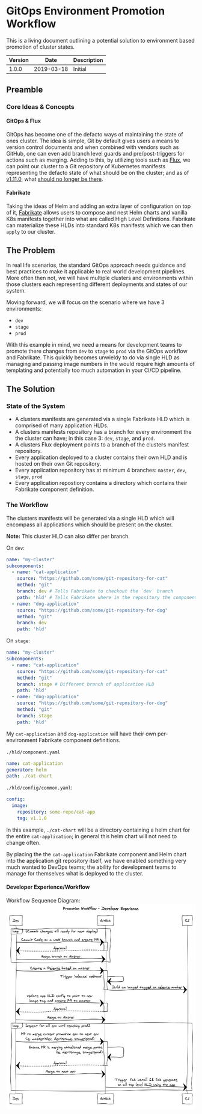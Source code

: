 # GitOps Environment Promotion Workflow

This is a living document outlining a potential solution to environment based promotion of cluster states.

| Version | Date       | Description |
| ------- | ---------- | ----------- |
| 1.0.0   | 2019-03-18 | Initial     |

## Preamble

### Core Ideas & Concepts

#### GitOps & Flux

GitOps has become one of the defacto ways of maintaining the state of ones cluster. The idea is simple, Git by default
gives users a means to version control documents and when combined with vendors such as GitHub, one can even add branch level
guards and pre/post-triggers for actions such as merging. Adding to this, by utilizing tools such as 
[Flux](https://github.com/weaveworks/flux), we can point our cluster to a Git repository of Kubernetes manifests representing
the defacto state of what should be on the cluster; and as of [v1.11.0](https://github.com/weaveworks/flux/releases/tag/1.11.0), what
[should no longer be there](https://github.com/weaveworks/flux/blob/1.11.0/site/garbagecollection.md).

#### Fabrikate

Taking the ideas of Helm and adding an extra layer of configuration on top of it, [Fabrikate](https://github.com/Microsoft/fabrikate/)
allows users to compose and nest Helm charts and vanilla K8s manifests together into what are called High Level Definitions.
Fabrikate can materialize these HLDs into standard K8s manifests which we can then `apply` to our cluster.

## The Problem

In real life scenarios, the standard GitOps approach needs guidance and best practices to make it applicable to real world
development pipelines. More often then not, we will have multiple clusters and environments within those clusters each representing
different deployments and states of our system.

Moving forward, we will focus on the scenario where we have 3 environments:

- `dev`
- `stage`
- `prod`

With this example in mind, we need a means for development teams to promote there changes from `dev` to `stage` to `prod` via
the GitOps workflow and Fabrikate. This quickly becomes unwieldy to do via single HLD as managing and passing image numbers in the
would require high amounts of templating and potentially too much automation in your CI/CD pipeline.

## The Solution

### State of the System

- A clusters manifests are generated via a single Fabrikate HLD which is comprised of many application HLDs.
- A clusters manifests repository has a branch for every environment the the cluster can have; in this case 3: `dev`, `stage`, and `prod`.
- A clusters Flux deployment points to a branch of the  clusters manifest repository.
- Every application deployed to a cluster contains their own HLD and is hosted on their own Git repository.
- Every application repository has at minimum 4 branches: `master`, `dev`, `stage`, `prod`
- Every application repostiory contains a directory which contains their Fabrikate component definition.

### The Workflow

The clusters manifests will be generated via a single HLD which will encompass all applications which should be present on the cluster.

**Note:** This cluster HLD can also differ per branch.

On `dev`:

```yaml
name: "my-cluster"
subcomponents:
  - name: "cat-application"
    source: "https://github.com/some/git-repository-for-cat"
    method: "git"
    branch: dev # Tells Fabrikate to checkout the `dev` branch
    path: 'hld' # Tells Fabrikate where in the repository the component definition is
  - name: "dog-application"
    source: "https://github.com/some/git-repository-for-dog"
    method: "git"
    branch: dev
    path: 'hld'
```

On `stage`:

```yaml
name: "my-cluster"
subcomponents:
  - name: "cat-application"
    source: "https://github.com/some/git-repository-for-cat"
    method: "git"
    branch: stage # Different branch of application HLD
    path: 'hld' 
  - name: "dog-application"
    source: "https://github.com/some/git-repository-for-dog"
    method: "git"
    branch: stage
    path: 'hld'
```

My `cat-application` and `dog-application` will have their own per-environment Fabrikate component definitions.

`./hld/component.yaml`

```yaml
name: cat-application
generator: helm
path: ./cat-chart
```

`./hld/config/common.yaml`:

```yaml
config:
  image:
    repository: some-repo/cat-app
    tag: v1.1.0
```

In this example, `./cat-chart` will be a directory containing a helm chart for the entire `cat-application`; in general 
this helm chart will not need to change often.

By placing the the `cat-application` Fabrikate component and Helm chart into the application git repository itself, we 
have enabled something very much wanted to DevOps teams; the ability for development teams to manage for themselves what is deployed
to the cluster.

#### Developer Experience/Workflow

Workflow Sequence Diagram: 
![alt text][sequence-diagram]

[sequence-diagram]: sequence-diagram.png "Promotion Workflow Sequence Diagram"
